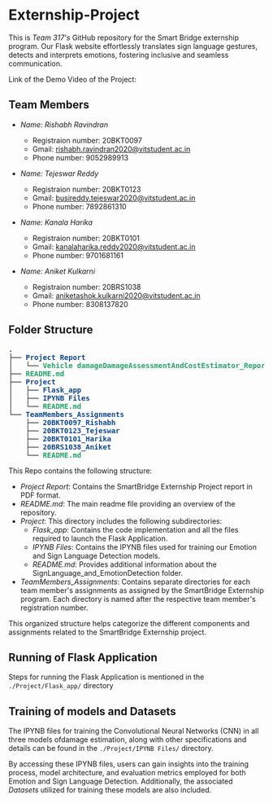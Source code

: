 # Externship-Project
This is *Team 317's* GitHub repository for the Smart Bridge externship program. Our Flask website effortlessly translates sign language gestures, detects and interprets emotions, fostering inclusive and seamless communication. 

Link of the Demo Video of the Project: 

## Team Members

* *Name: Rishabh Ravindran*
  * Registraion number: 20BKT0097
  * Gmail: rishabh.ravindran2020@vitstudent.ac.in
  * Phone number: 9052989913

* *Name: Tejeswar Reddy*
  * Registraion number: 20BKT0123
  * Gmail: busireddy.tejeswar2020@vitstudent.ac.in
  * Phone number: 7892861310

* *Name: Kanala Harika*
  * Registraion number: 20BKT0101
  * Gmail: kanalaharika.reddy2020@vitstudent.ac.in
  * Phone number: 9701681161

* *Name: Aniket Kulkarni*
  * Registraion number: 20BRS1038
  * Gmail: aniketashok.kulkarni2020@vitstudent.ac.in
  * Phone number: 8308137820

## Folder Structure

<pre><font color="#12488B"><b>.</b></font>
├── <font color="#12488B"><b>Project Report</b></font>
│   └── <font color="#26A269"><b>Vehicle damageDamageAssessmentAndCostEstimator_Report.pdf</b></font>
├── <font color="#26A269"><b>README.md</b></font>
├── <font color="#12488B"><b>Project</b></font>
│   ├── <font color="#12488B"><b>Flask_app</b></font>
│   ├── <font color="#12488B"><b>IPYNB Files</b></font>
│   └── <font color="#26A269"><b>README.md</b></font>
└── <font color="#12488B"><b>TeamMembers_Assignments</b></font>
    ├── <font color="#12488B"><b>20BKT0097_Rishabh</b></font>
    ├── <font color="#12488B"><b>20BKT0123_Tejeswar</b></font>
    ├── <font color="#12488B"><b>20BKT0101_Harika</b></font>
    ├── <font color="#12488B"><b>20BRS1038_Aniket</b></font>
    └── <font color="#26A269"><b>README.md</b></font>
</pre>

This Repo contains the following structure:
* *Project Report*: Contains the SmartBridge Externship Project report in PDF format.
* *README.md*: The main readme file providing an overview of the repository.
* *Project*: This directory includes the following subdirectories:
    * *Flask_app*: Contains the code implementation and all the files required to launch the Flask Application.
    * *IPYNB Files*: Contains the IPYNB files used for training our Emotion and Sign Language Detection models.
    * *README.md*: Provides additional information about the SignLanguage_and_EmotionDetection folder.
* *TeamMembers_Assignments*: Contains separate directories for each team member's assignments as assigned by the SmartBridge Externship program. Each directory is named after the respective team member's registration number.

This organized structure helps categorize the different components and assignments related to the SmartBridge Externship project.

## Running of Flask Application

Steps for running the Flask Application is mentioned in the `./Project/Flask_app/` directory

## Training of models and Datasets

The IPYNB files for training the Convolutional Neural Networks (CNN) in all three models ofdamage estimation, along with other specifications and details can be found in the `./Project/IPYNB Files/` directory.

By accessing these IPYNB files, users can gain insights into the training process, model architecture, and evaluation metrics employed for both Emotion and Sign Language Detection. Additionally, the associated *Datasets* utilized for training these models are also included.
